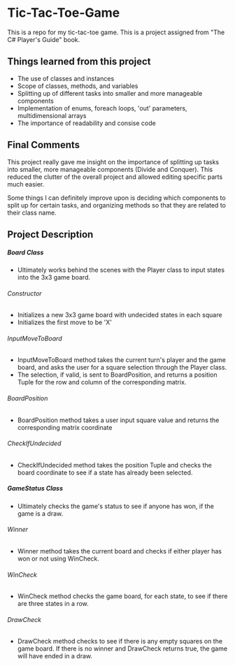 # Tic-Tac-Toe-Game
This is a repo for my tic-tac-toe game. This is a project assigned from "The C# Player's Guide" book.

## Things learned from this project
* The use of classes and instances
* Scope of classes, methods, and variables
* Splitting up of different tasks into smaller and more manageable components
* Implementation of enums, foreach loops, 'out' parameters, multidimensional arrays
* The importance of readability and consise code

## Final Comments
This project really gave me insight on the importance of splitting up tasks into smaller, more manageable components (Divide and Conquer). This reduced the clutter of the overall project and allowed editing specific parts much easier. 

Some things I can definitely improve upon is deciding which components to split up for certain tasks, and organizing methods so that they are related to their class name. 

## Project Description
##### Board Class
- Ultimately works behind the scenes with the Player class to input states into the 3x3 game board.
###### Constructor
* Initializes a new 3x3 game board with undecided states in each square
* Initializes the first move to be 'X'
###### InputMoveToBoard
* InputMoveToBoard method takes the current turn's player and the game board, and asks the user for a square selection through the Player class. 
* The selection, if valid, is sent to BoardPosition, and returns a position Tuple for the row and column of the corresponding matrix.
###### BoardPosition
* BoardPosition method takes a user input square value and returns the corresponding matrix coordinate
###### CheckIfUndecided
* CheckIfUndecided method takes the position Tuple and checks the board coordinate to see if a state has already been selected.

##### GameStatus Class
- Ultimately checks the game's status to see if anyone has won, if the game is a draw.
###### Winner
* Winner method takes the current board and checks if either player has won or not using WinCheck.
###### WinCheck
* WinCheck method checks the game board, for each state, to see if there are three states in a row.
###### DrawCheck
* DrawCheck method checks to see if there is any empty squares on the game board. If there is no winner and DrawCheck returns true, the game will have ended in a draw.


